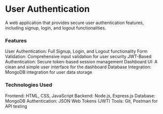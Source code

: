 # User Authentication

A web application that provides secure user authentication features, including signup, login, and logout functionalities.

### Features
User Authentication: Full Signup, Login, and Logout functionality
Form Validation: Comprehensive input validation for user security
JWT-Based Authentication: Secure token-based session management
Dashboard UI: A clean and simple user interface for the dashboard
Database Integration: MongoDB integration for user data storage

### Technologies Used
Frontend: HTML, CSS, JavaScript
Backend: Node.js, Express.js
Database: MongoDB
Authentication: JSON Web Tokens (JWT)
Tools: Git, Postman for API testing
